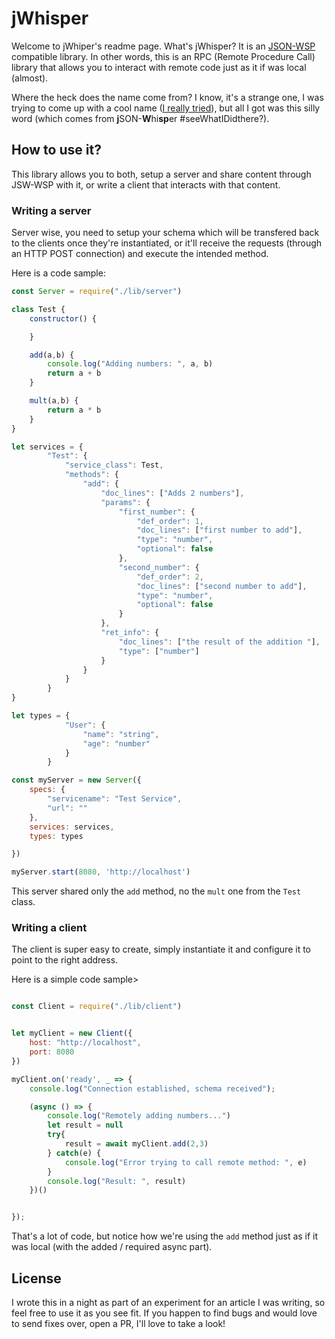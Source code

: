 

# jWhisper

Welcome to jWhiper's readme page. What's jWhisper? It is an [JSON-WSP](https://en.wikipedia.org/wiki/JSON-WSP) compatible library. In other words, this is an RPC (Remote Procedure Call) library that allows you to interact with remote code just as it if was local (almost).

Where the heck does the name come from? I know, it's a strange one, I was trying to come up with a cool name ([I really tried](https://twitter.com/deleteman123/status/1175421900538953728)), but all I got was this silly word (which comes from **j**SON-**W**hi**sp**er #seeWhatIDidthere?).

## How to use it?

This library allows you to both, setup a server and share content through JSW-WSP with it, or write a client that interacts with that content.

### Writing a server

Server wise, you need to setup your schema which will be transfered back to the clients once they're instantiated, or it'll receive the requests (through an HTTP POST connection) and execute the intended method.

Here is a code sample:

```js
const Server = require("./lib/server")

class Test {
    constructor() {

    }

    add(a,b) {
        console.log("Adding numbers: ", a, b)
        return a + b
    }

    mult(a,b) {
        return a * b
    }
}

let services = {
        "Test": {
            "service_class": Test,
            "methods": {
                "add": {
                    "doc_lines": ["Adds 2 numbers"],
                    "params": {
                        "first_number": {
                            "def_order": 1,
                            "doc_lines": ["first number to add"],
                            "type": "number",
                            "optional": false
                        },
                        "second_number": {
                            "def_order": 2,
                            "doc_lines": ["second number to add"],
                            "type": "number",
                            "optional": false
                        }
                    },
                    "ret_info": {
                        "doc_lines": ["the result of the addition "],
                        "type": ["number"]
                    }
                }
            }
        }
}

let types = {
            "User": {
                "name": "string",
                "age": "number"
            }
        }

const myServer = new Server({
    specs: {
        "servicename": "Test Service",
        "url": ""
    },
    services: services,
    types: types

})

myServer.start(8080, 'http://localhost')
```

This server shared only the `add` method, no the `mult` one from the `Test` class.

### Writing a client

The client is super easy to create, simply instantiate it and configure it to point to the right address.

Here is a simple code sample>

```js

const Client = require("./lib/client")


let myClient = new Client({
    host: "http://localhost",
    port: 8080
})

myClient.on('ready', _ => {
    console.log("Connection established, schema received");

    (async () => {
        console.log("Remotely adding numbers...")
        let result = null
        try{
            result = await myClient.add(2,3)
        } catch(e) {
            console.log("Error trying to call remote method: ", e)
        }
        console.log("Result: ", result)
    })()


});
```

That's a lot of code, but notice how we're using the `add` method just as if it was local (with the added / required async part).

## License
I wrote this in a night as part of an experiment for an article I was writing, so feel free to use it as you see fit. If you happen to find bugs and would love to send fixes over, open a PR, I'll love to take a look!
